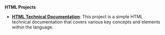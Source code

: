 **HTML Projects**

- [**HTML Technical Documentation**](https://html-technical-doc.netlify.app/): This project is a simple HTML technical documentation that covers various key concepts and elements within the language.
